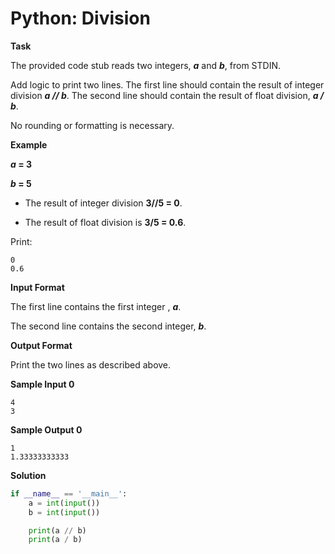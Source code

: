# Python: Division

__Task__

The provided code stub reads two integers, ___a___ and ___b___, from STDIN.

Add logic to print two lines. The first line should contain the result of integer division ___a // b___. The second line should contain the result of float division, ___a / b___.

No rounding or formatting is necessary.

__Example__

___a_ = 3__

___b_ = 5__

- The result of integer division __3//5 = 0__.

- The result of float division is __3/5 = 0.6__.

Print:

```
0
0.6
```

__Input Format__

The first line contains the first integer , ___a___.

The second line contains the second integer, ___b___.

__Output Format__

Print the two lines as described above.

__Sample Input 0__

```
4
3
```

__Sample Output 0__

```
1
1.33333333333
```

__Solution__

```python
if __name__ == '__main__':
    a = int(input())
    b = int(input())

    print(a // b)
    print(a / b)
```
